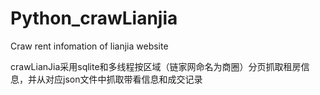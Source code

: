 # Python_crawLianjia
<p>Craw rent infomation of lianjia website</p>
<p>crawLianJia采用sqlite和多线程按区域（链家网命名为商圈）分页抓取租房信息，并从对应json文件中抓取带看信息和成交记录</p>
